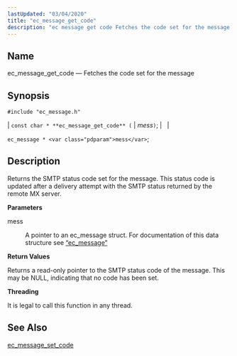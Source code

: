 ```yaml
---
lastUpdated: "03/04/2020"
title: "ec_message_get_code"
description: "ec message get code Fetches the code set for the message const char ec message get code mess ec message mess Returns the SMTP status code set for the message This status code is updated after a delivery attempt with the SMTP status returned by the remote MX server mess..."
---
```


<a name="apis.ec_message_get_code"></a> 
## Name

ec_message_get_code — Fetches the code set for the message

## Synopsis

`#include "ec_message.h"`

| `const char * **ec_message_get_code** (` | <var class="pdparam">mess</var>`)`; |   |

`ec_message * <var class="pdparam">mess</var>`;<a name="idp55716336"></a> 
## Description

Returns the SMTP status code set for the message. This status code is updated after a delivery attempt with the SMTP status returned by the remote MX server.

**<a name="idp55717680"></a> Parameters**

<dl class="variablelist">

<dt>mess</dt>

<dd>

A pointer to an ec_message struct. For documentation of this data structure see [“ec_message”](/momentum/3/3-api/structs-ec-message)

</dd>

</dl>

**<a name="idp55721040"></a> Return Values**

Returns a read-only pointer to the SMTP status code of the message. This may be NULL, indicating that no code has been set.

**<a name="idp55722064"></a> Threading**

It is legal to call this function in any thread.

<a name="idp55723168"></a> 
## See Also

[ec_message_set_code](/momentum/3/3-api/apis-ec-message-set-code)